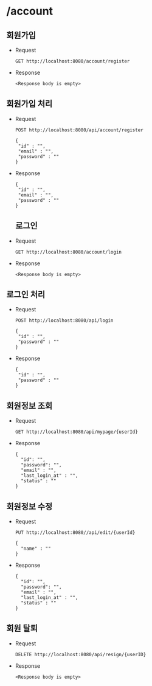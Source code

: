 # /account

## 회원가입 

* Request

  ```
  GET http://localhost:8080/account/register
  ```

* Response

  ```
  <Response body is empty>
  ```

## 회원가입 처리

* Request

  ```
  POST http://localhost:8080/api/account/register

  {
   "id" : "",
   "email" : "",
   "password" : ""
  }
  ```

* Response

  ```
  {
   "id" : "",
   "email" : "",
   "password" : ""
  }
    ```
  ## 로그인 

* Request

  ```
  GET http://localhost:8080/account/login
  ```

* Response

  ```
  <Response body is empty>
  ```

## 로그인 처리

* Request

  ```
  POST http://localhost:8080/api/login

  {
   "id" : "",
   "password" : ""
  }
  ```

* Response

  ```
  {
   "id" : "",
   "password" : ""
  }
    ```
## 회원정보 조회

* Request

  ```
  GET http://localhost:8080/api/mypage/{userId}
  ```

* Response

  ```
  {
    "id": "",
    "password": "",
    "email" : "",
    "last_login_at" : "",
    "status" : ""
  }
  ```

## 회원정보 수정

* Request

  ```
  PUT http://localhost:8080//api/edit/{userId}

  {
    "name" : ""
  }
  ```

* Response

  ```
  {
    "id": "",
    "password": "",
    "email" : "",
    "last_login_at" : "",
    "status" : ""
  }
    ```

## 회원 탈퇴

* Request

  ```
  DELETE http://localhost:8080/api/resign/{userID}
  ```

* Response

  ```
  <Response body is empty>
  ```
